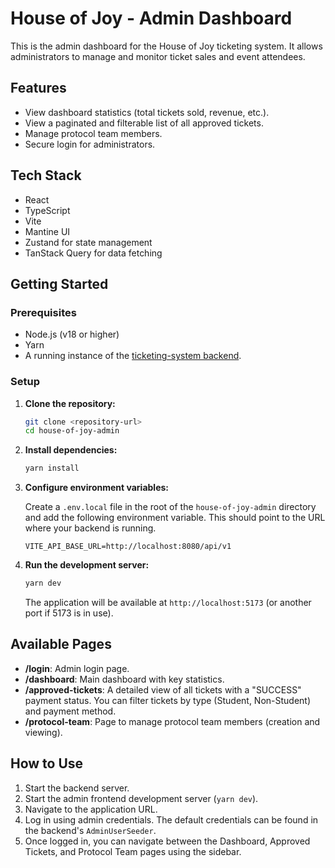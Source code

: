 # House of Joy - Admin Dashboard

This is the admin dashboard for the House of Joy ticketing system. It allows administrators to manage and monitor ticket sales and event attendees.

## Features

- View dashboard statistics (total tickets sold, revenue, etc.).
- View a paginated and filterable list of all approved tickets.
- Manage protocol team members.
- Secure login for administrators.

## Tech Stack

- React
- TypeScript
- Vite
- Mantine UI
- Zustand for state management
- TanStack Query for data fetching

## Getting Started

### Prerequisites

- Node.js (v18 or higher)
- Yarn
- A running instance of the [ticketing-system backend](https://github.com/your-repo/ticketing-system).

### Setup

1.  **Clone the repository:**

    ```bash
    git clone <repository-url>
    cd house-of-joy-admin
    ```

2.  **Install dependencies:**

    ```bash
    yarn install
    ```

3.  **Configure environment variables:**

    Create a `.env.local` file in the root of the `house-of-joy-admin` directory and add the following environment variable. This should point to the URL where your backend is running.

    ```
    VITE_API_BASE_URL=http://localhost:8080/api/v1
    ```

4.  **Run the development server:**

    ```bash
    yarn dev
    ```

    The application will be available at `http://localhost:5173` (or another port if 5173 is in use).

## Available Pages

-   **/login**: Admin login page.
-   **/dashboard**: Main dashboard with key statistics.
-   **/approved-tickets**: A detailed view of all tickets with a "SUCCESS" payment status. You can filter tickets by type (Student, Non-Student) and payment method.
-   **/protocol-team**: Page to manage protocol team members (creation and viewing).

## How to Use

1.  Start the backend server.
2.  Start the admin frontend development server (`yarn dev`).
3.  Navigate to the application URL.
4.  Log in using admin credentials. The default credentials can be found in the backend's `AdminUserSeeder`.
5.  Once logged in, you can navigate between the Dashboard, Approved Tickets, and Protocol Team pages using the sidebar.
